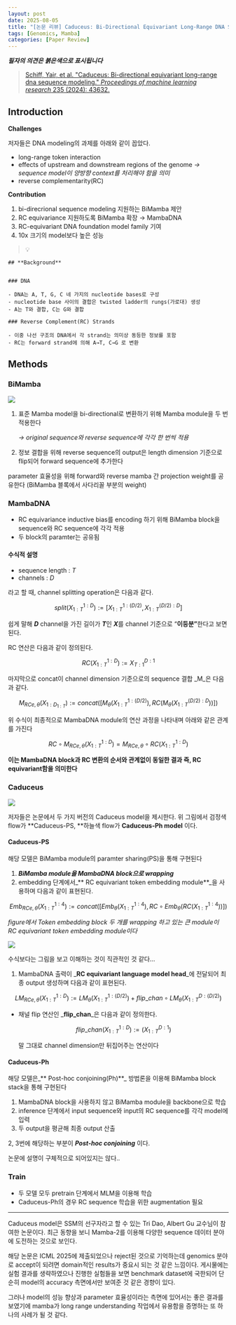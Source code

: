 ```yaml
---
layout: post
date: 2025-08-05
title: "[논문 리뷰] Caduceus: Bi-Directional Equivariant Long-Range DNA Sequence Modeling"
tags: [Genomics, Mamba]
categories: [Paper Review]
---
```


<span class="notion-red">_**필자의 의견은 붉은색으로 표시됩니다**_</span>


> [Schiff, Yair, et al. "Caduceus: Bi-directional equivariant long-range dna sequence modeling." ](https://pmc.ncbi.nlm.nih.gov/articles/PMC12189541/)[_Proceedings of machine learning research_](https://pmc.ncbi.nlm.nih.gov/articles/PMC12189541/)[ 235 (2024): 43632.](https://pmc.ncbi.nlm.nih.gov/articles/PMC12189541/)



## Introduction


**Challenges**


저자들은 DNA modeling의 과제를 아래와 같이 꼽았다.

- long-range token interaction
- effects of upstream and downstream regions of the genome 
_→ sequence model이 양방향 context를 처리해야 함을 의미_
- reverse complementarity(RC)

**Contribution**

1. bi-direcrional sequence modeling 지원하는 BiMamba 제안
1. RC equivariance 지원하도록 BiMamba 확장 → MambaDNA
1. RC-equivariant DNA foundation model family 기여
1. 10x 크기의 model보다 높은 성능

> 💡 


	## **Background**


	### DNA

	- DNA는 A, T, G, C 네 가지의 nucleotide bases로 구성
	- nucleotide base 사이의 결합은 twisted ladder의 rungs(가로대) 생성
	- A는 T와 결합, C는 G와 결합

	### Reverse Complement(RC) Strands

	- 이중 나선 구조의 DNA에서 각 strand는 의미상 동등한 정보를 포함
	- RC는 forward strand에 의해 A→T, C→G 로 변환


## Methods



### BiMamba


![](https://prod-files-secure.s3.us-west-2.amazonaws.com/542b861c-36a8-4051-84e5-8804b6728dba/2c247d59-7815-4980-99f0-8f0d21f445a7/image.png?X-Amz-Algorithm=AWS4-HMAC-SHA256&X-Amz-Content-Sha256=UNSIGNED-PAYLOAD&X-Amz-Credential=ASIAZI2LB466TRKJMQUG%2F20250816%2Fus-west-2%2Fs3%2Faws4_request&X-Amz-Date=20250816T220112Z&X-Amz-Expires=3600&X-Amz-Security-Token=IQoJb3JpZ2luX2VjEDYaCXVzLXdlc3QtMiJHMEUCIHQvpT0JS2y%2Fo075M%2BvGVrfRD2XuO5ZIv2PLs6j4nRbHAiEAhTyGXOf0RK29OSNdFWzB4skzTtSVL4kjzEtjzNhqAz4q%2FwMIfhAAGgw2Mzc0MjMxODM4MDUiDLyVjsEOFojZFTs1LyrcAwZolnvRXRv0IPpfqzSJ0qt6aTSEX3wGKDy7Cj4hj%2BfjWOM%2F12kOnEZ%2FwW1rUoh7ew4%2FiIBDQJWBc1FWeFh7oEaQ%2FtfXAtShkHGj9%2BA23Y38NLk6u3TeQEmZV%2Bh8Tqt5vwhGfZfYr%2BsNv%2BrDAeVTibu5xOO0QaNZOfBK7IWNeBnrGFKgdUc085LEAF5NnoYZNxKE%2FQ5oTbVKS2idBe5fbFvkefnXIjBxxR7kqoCY3FM%2BZpJRWZBlWJQvnt3tZ8Q8Ddn9cVL2G%2B%2Bx7kIdx8mQ1LEbY6x7cdXzfSJ0JZZxhOSt5kGn8wbItlCuoEVhynFYVSQhNEYxZrYVhIssYT7iHMYZr8EnkzP7fKNmp2s5BW7067u7Yj4Cud7zRmCNNpi5PpEwYa1POy9YhK04F3IY%2B1WyZU1wbibO3wxA92fWpcCVHqpUnqOQqismurQOLr3noPfRKbZVKbtHCSKHaFePpVZfTFsmA4Y9%2F09%2FmVQtG3HtzMT2hLsL01NrCbpCXQoKRknL8hluEPTp9rNrIviVUY48sRtpXcxNCc7d6D4%2Bl3%2F4GFDG7505EuEW15O%2BMG3aWF5xdgrgKLwd3FAHiOZbwdUnhrHPUkS0po1QyBxRTkyMCh4WuEgI2MJdUDduMJPtg8UGOqUBiVL6e99yRNr%2FBml2DC1UtwAFWHWFEdmYY8%2BoanrawGM6oO5dLFnOiiWtePqC%2B680%2FjXk%2FiVkNXy1jilPSizc6GosFieZO1YsApDi%2BEKOReFhjiCnajEm4u3FI5DMmEyz5SXXszGF6cw76wBukKJEzGRzO7Xss5fFFdrEO91d682gxzvUV%2FfHcoHqq%2Fq0GnnUIoeE%2FLSKvp9AqS4mLoEemJxCCtYs&X-Amz-Signature=2b1570ee85fee0c2dbabdf189f5dbe71bd18204fdad16c2c5280e52d54a12453&X-Amz-SignedHeaders=host&x-amz-checksum-mode=ENABLED&x-id=GetObject)

1. 표준 Mamba model을 bi-directional로 변환하기 위해 Mamba module을 두 번 적용한다

	_→ original sequence와 reverse sequence에 각각 한 번씩 적용_

1. 정보 결합을 위해 reverse sequence의 output은 length dimension 기준으로 flip되어 forward sequence에 추가한다

parameter 효율성을 위해 forward와 reverse mamba 간 projection weight를 공유한다 (BiMamba 블록에서 사다리꼴 부분의 weight)



### MambaDNA

- RC equivariance inductive bias를 encoding 하기 위해 BiMamba block을 sequence와 RC sequence에 각각 적용
- 두 block의 paramter는 공유됨


#### 수식적 설명

- sequence length : _T_
- channels : _D_

라고 할 때,  channel splitting operation은 다음과 같다.


$$
split(X^{1:D}_{1:T}):=[X^{1:(D/2)}_{1:T},X^{(D/2):D}_{1:T}]
$$


<span class="notion-red">쉽게 말해 </span><span class="notion-red">_**D**_</span><span class="notion-red"> channel을 가진 길이가 </span><span class="notion-red">_**T**_</span><span class="notion-red">인 </span><span class="notion-red">_**X**_</span><span class="notion-red">를 channel 기준으로 “</span><span class="notion-red">**이등분”**</span><span class="notion-red">한다고 보면 된다.</span>


RC 연산은 다음과 같이 정의된다.


$$
RC(X^{1:D}_{1:T}):=X^{D:1}_{T:1}
$$


마지막으로 concat이 channel dimension 기준으로의 sequence 결합 _M_은 다음과 같다.


$$
M_{RCe,\theta}(X_{1:D_{1:T}}):=concat([M_{\theta}(X^{1:(D/2)}_{1:T}),RC(M_{\theta}(X^{(D/2):D}_{1:T}))])
$$


위 수식이 최종적으로 MambaDNA module의 연산 과정을 나타내며 아래와 같은 관계를 가진다


$$
RC\circ M_{RCe,\theta}(X^{1:D}_{1:T}) = M_{RCe,\theta} \circ RC(X^{1:D}_{1:T})
$$


**이는 MambaDNA block과 RC 변환의 순서와 관계없이 동일한 결과 즉, RC equivariant함을 의미한다**



### Caduceus


![](https://prod-files-secure.s3.us-west-2.amazonaws.com/542b861c-36a8-4051-84e5-8804b6728dba/f94a60d7-8145-473b-aef9-7c68d3ec604a/image.png?X-Amz-Algorithm=AWS4-HMAC-SHA256&X-Amz-Content-Sha256=UNSIGNED-PAYLOAD&X-Amz-Credential=ASIAZI2LB466TRKJMQUG%2F20250816%2Fus-west-2%2Fs3%2Faws4_request&X-Amz-Date=20250816T220112Z&X-Amz-Expires=3600&X-Amz-Security-Token=IQoJb3JpZ2luX2VjEDYaCXVzLXdlc3QtMiJHMEUCIHQvpT0JS2y%2Fo075M%2BvGVrfRD2XuO5ZIv2PLs6j4nRbHAiEAhTyGXOf0RK29OSNdFWzB4skzTtSVL4kjzEtjzNhqAz4q%2FwMIfhAAGgw2Mzc0MjMxODM4MDUiDLyVjsEOFojZFTs1LyrcAwZolnvRXRv0IPpfqzSJ0qt6aTSEX3wGKDy7Cj4hj%2BfjWOM%2F12kOnEZ%2FwW1rUoh7ew4%2FiIBDQJWBc1FWeFh7oEaQ%2FtfXAtShkHGj9%2BA23Y38NLk6u3TeQEmZV%2Bh8Tqt5vwhGfZfYr%2BsNv%2BrDAeVTibu5xOO0QaNZOfBK7IWNeBnrGFKgdUc085LEAF5NnoYZNxKE%2FQ5oTbVKS2idBe5fbFvkefnXIjBxxR7kqoCY3FM%2BZpJRWZBlWJQvnt3tZ8Q8Ddn9cVL2G%2B%2Bx7kIdx8mQ1LEbY6x7cdXzfSJ0JZZxhOSt5kGn8wbItlCuoEVhynFYVSQhNEYxZrYVhIssYT7iHMYZr8EnkzP7fKNmp2s5BW7067u7Yj4Cud7zRmCNNpi5PpEwYa1POy9YhK04F3IY%2B1WyZU1wbibO3wxA92fWpcCVHqpUnqOQqismurQOLr3noPfRKbZVKbtHCSKHaFePpVZfTFsmA4Y9%2F09%2FmVQtG3HtzMT2hLsL01NrCbpCXQoKRknL8hluEPTp9rNrIviVUY48sRtpXcxNCc7d6D4%2Bl3%2F4GFDG7505EuEW15O%2BMG3aWF5xdgrgKLwd3FAHiOZbwdUnhrHPUkS0po1QyBxRTkyMCh4WuEgI2MJdUDduMJPtg8UGOqUBiVL6e99yRNr%2FBml2DC1UtwAFWHWFEdmYY8%2BoanrawGM6oO5dLFnOiiWtePqC%2B680%2FjXk%2FiVkNXy1jilPSizc6GosFieZO1YsApDi%2BEKOReFhjiCnajEm4u3FI5DMmEyz5SXXszGF6cw76wBukKJEzGRzO7Xss5fFFdrEO91d682gxzvUV%2FfHcoHqq%2Fq0GnnUIoeE%2FLSKvp9AqS4mLoEemJxCCtYs&X-Amz-Signature=2b08073fbbe9519c195dade0accc53ea287ba1fa834ff7d8462014c201e7fc3f&X-Amz-SignedHeaders=host&x-amz-checksum-mode=ENABLED&x-id=GetObject)


저자들은 논문에서 두 가지 버전의 Caduceus model을 제시한다. 위 그림에서 검정색 flow가 **Caduceus-PS, **하늘색 flow가 **Caduceus-Ph model** 이다.



#### Caduceus-PS


해당 모델은 BiMamba module의 paramter sharing(PS)을 통해 구현된다

1. _**BiMamba module을 MambaDNA block으로 wrapping**_
1. embedding 단계에서_** RC equivariant token embedding module**_을 사용하며 다음과 같이 표현된다.

$$
Emb_{RCe,\theta}(X^{1:4}_{1:T}):=concat([Emb_{\theta}(X^{1:4}_{1:T}),RC \circ Emb_{\theta}(RC(X^{1:4}_{1:T}))])
$$


_figure에서 Token embedding block 두 개를 wrapping 하고 있는 큰 module이 RC equivariant token embedding module이다_


![](https://prod-files-secure.s3.us-west-2.amazonaws.com/542b861c-36a8-4051-84e5-8804b6728dba/b175e4da-71eb-4e91-8c23-a06dabe673c9/image.png?X-Amz-Algorithm=AWS4-HMAC-SHA256&X-Amz-Content-Sha256=UNSIGNED-PAYLOAD&X-Amz-Credential=ASIAZI2LB466TRKJMQUG%2F20250816%2Fus-west-2%2Fs3%2Faws4_request&X-Amz-Date=20250816T220112Z&X-Amz-Expires=3600&X-Amz-Security-Token=IQoJb3JpZ2luX2VjEDYaCXVzLXdlc3QtMiJHMEUCIHQvpT0JS2y%2Fo075M%2BvGVrfRD2XuO5ZIv2PLs6j4nRbHAiEAhTyGXOf0RK29OSNdFWzB4skzTtSVL4kjzEtjzNhqAz4q%2FwMIfhAAGgw2Mzc0MjMxODM4MDUiDLyVjsEOFojZFTs1LyrcAwZolnvRXRv0IPpfqzSJ0qt6aTSEX3wGKDy7Cj4hj%2BfjWOM%2F12kOnEZ%2FwW1rUoh7ew4%2FiIBDQJWBc1FWeFh7oEaQ%2FtfXAtShkHGj9%2BA23Y38NLk6u3TeQEmZV%2Bh8Tqt5vwhGfZfYr%2BsNv%2BrDAeVTibu5xOO0QaNZOfBK7IWNeBnrGFKgdUc085LEAF5NnoYZNxKE%2FQ5oTbVKS2idBe5fbFvkefnXIjBxxR7kqoCY3FM%2BZpJRWZBlWJQvnt3tZ8Q8Ddn9cVL2G%2B%2Bx7kIdx8mQ1LEbY6x7cdXzfSJ0JZZxhOSt5kGn8wbItlCuoEVhynFYVSQhNEYxZrYVhIssYT7iHMYZr8EnkzP7fKNmp2s5BW7067u7Yj4Cud7zRmCNNpi5PpEwYa1POy9YhK04F3IY%2B1WyZU1wbibO3wxA92fWpcCVHqpUnqOQqismurQOLr3noPfRKbZVKbtHCSKHaFePpVZfTFsmA4Y9%2F09%2FmVQtG3HtzMT2hLsL01NrCbpCXQoKRknL8hluEPTp9rNrIviVUY48sRtpXcxNCc7d6D4%2Bl3%2F4GFDG7505EuEW15O%2BMG3aWF5xdgrgKLwd3FAHiOZbwdUnhrHPUkS0po1QyBxRTkyMCh4WuEgI2MJdUDduMJPtg8UGOqUBiVL6e99yRNr%2FBml2DC1UtwAFWHWFEdmYY8%2BoanrawGM6oO5dLFnOiiWtePqC%2B680%2FjXk%2FiVkNXy1jilPSizc6GosFieZO1YsApDi%2BEKOReFhjiCnajEm4u3FI5DMmEyz5SXXszGF6cw76wBukKJEzGRzO7Xss5fFFdrEO91d682gxzvUV%2FfHcoHqq%2Fq0GnnUIoeE%2FLSKvp9AqS4mLoEemJxCCtYs&X-Amz-Signature=c2642b0e76d22ea3abc7576004f97d862f1b1476c5f3cb0fd367ebb30bfd8c68&X-Amz-SignedHeaders=host&x-amz-checksum-mode=ENABLED&x-id=GetObject)


<span class="notion-red">수식보다는 그림을 보고 이해하는 것이 직관적인 것 같다…</span>

1. MambaDNA 출력이 _**RC equivariant language model head**_에 전달되어 최종 output 생성하며 다음과 같이 표현된다.

$$
LM_{RCe,\theta}(X^{1:D}_{1:T}):= LM_{\theta}(X^{1:(D/2)}_{1:T})+flip\_chan\circ LM_{\theta}(X^{D:(D/2)}_{1:T})
$$

- 채널 flip 연산인 _**flip\_chan**_은 다음과 같이 정의한다.

	$$
	flip\_chan(X^{1:D}_{1:T}):=(X^{D:1}_{1:T})
	$$


	말 그대로 channel dimension만 뒤집어주는 연산이다



#### Caduceus-Ph


해당 모델은_** Post-hoc conjoining(Ph)**_ 방법론을 이용해 BiMamba block stack을 통해 구현된다

1. MambaDNA block을 사용하지 않고 BiMamba module을 backbone으로 학습
1. inference 단계에서 input sequence와 input의 RC sequence를 각각 model에 입력
1. 두 output을 평균해 최종 output 산출

2, 3번에 해당하는 부분이 _**Post-hoc conjoining**_ 이다.


<span class="notion-red">논문에 설명이 구체적으로 되어있지는 않다..</span>



### Train

- 두 모델 모두 pretrain 단계에서 MLM을 이용해 학습
- Caduceus-Ph의 경우 RC sequence 학습을 위한 augmentation 필요

---


<span class="notion-red">Caduceus model은 SSM의 선구자라고 할 수 있는 Tri Dao, Albert Gu 교수님이 참여한 논문이다. 최근 동향을 보니 Mamba-2를 이용해 다양한 sequence 데이터 분야에 도전하는 것으로 보인다.</span>


<span class="notion-red">해당 논문은 ICML 2025에 제출되었으나 reject된 것으로 기억하는데 genomics 분야로 accept이 되려면 domain적인 results가 중요시 되는 것 같은 느낌이다. 게시물에는 실험 결과를 생략하였으나 진행한 실험들을 보면 benchmark dataset에 국한되어 단순히 model의 accuracy 측면에서만 보여준 것 같은 경향이 있다.</span>


<span class="notion-red">그러나 model의 성능 향상과 parameter 효율성이라는 측면에 있어서는 좋은 결과를 보였기에 mamba가 long range understanding 작업에서 유용함을 증명하는 또 하나의 사례가 될 것 같다.</span>

